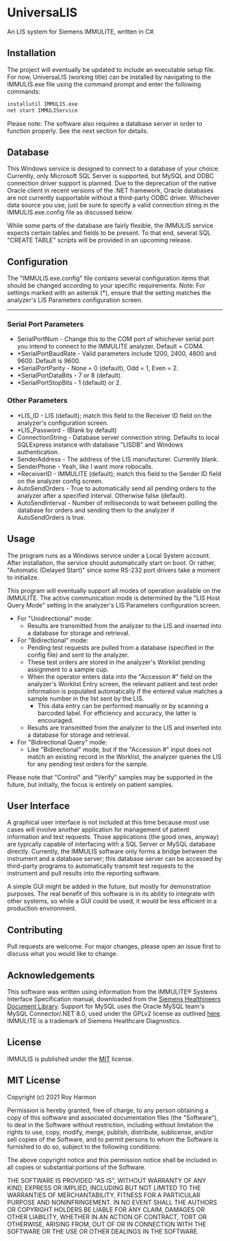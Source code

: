# UniversaLIS
An LIS system for Siemens IMMULITE, written in C#.

## Installation

The project will eventually be updated to include an executable setup file. For now, UniversaLIS (working title) can be installed by navigating to the IMMULIS.exe file using the command prompt and enter the following commands:

```bash
installutil IMMULIS.exe
net start IMMULIService
```

Please note: The software also requires a database server in order to function properly. See the next section for details.

## Database

This Windows service is designed to connect to a database of your choice. Currently, only Microsoft SQL Server is supported, but MySQL and ODBC connection driver support is planned. Due to the deprecation of the native Oracle client in recent versions of the .NET framework, Oracle databases are not currently supportable without a third-party ODBC driver.
Whichever data source you use, just be sure to specify a valid connection string in the IMMULIS.exe.config file as discussed below.

While some parts of the database are fairly flexible, the IMMULIS service expects certain tables and fields to be present. To that end, several SQL "CREATE TABLE" scripts will be provided in an upcoming release.

## Configuration ##

The "IMMULIS.exe.config" file contains several configuration items that should be changed according to your specific requirements. 
Note: For settings marked with an asterisk (\*), ensure that the setting matches the analyzer's LIS Parameters configuration screen.

---
### Serial Port Parameters ###
*   SerialPortNum - Change this to the COM port of whichever serial port you intend to connect to the IMMULITE analyzer. Default = COM4.
* \*SerialPortBaudRate - Valid parameters include 1200, 2400, 4800 and 9600. Default is 9600. 
* \*SerialPortParity - None = 0 (default), Odd = 1, Even = 2.
* \*SerialPortDataBits - 7 or 8 (default).
* \*SerialPortStopBits - 1 (default) or 2.
### Other Parameters ###
* \*LIS_ID - LIS (default); match this field to the Receiver ID field on the analyzer's configuration screen.
* \*LIS_Password - (Blank by default)
*   ConnectionString - Database server connection string. Defaults to local SQLExpress instance with database "LISDB" and Windows authentication.
*   SenderAddress - The address of the LIS manufacturer. Currently blank.
*   SenderPhone - Yeah, like I want *more* robocalls.
* \*ReceiverID - IMMULITE (default); match this field to the Sender ID field on the analyzer config screen.
*   AutoSendOrders - True to automatically send all pending orders to the analyzer after a specified interval. Otherwise false (default).
*   AutoSendInterval - Number of milliseconds to wait between polling the database for orders and sending them to the analyzer if AutoSendOrders is true.

## Usage

The program runs as a Windows service under a Local System account. After installation, the service should automatically start on boot. Or rather, "Automatic (Delayed Start)" since some RS-232 port drivers take a moment to initialize.

This program will eventually support all modes of operation available on the IMMULITE. The active communication mode is determined by the "LIS Host Query Mode" setting in the analyzer's LIS Parameters configuration screen.
* For "Unidirectional" mode: 
  * Results are transmitted from the analyzer to the LIS and inserted into a database for storage and retrieval.
* For "Bidirectional" mode: 
  * Pending test requests are pulled from a database (specified in the config file) and sent to the analyzer.
  * These test orders are stored in the analyzer's Worklist pending assignment to a sample cup.
  * When the operator enters data into the "Accession #" field on the analyzer's Worklist Entry screen, the relevant patient and test order information is populated automatically if the entered value matches a sample number in the list sent by the LIS.
    * This data entry can be performed manually or by scanning a barcoded label. For efficiency and accuracy, the latter is encouraged.
  * Results are transmitted from the analyzer to the LIS and inserted into a database for storage and retrieval.
* For "Bidirectional Query" mode:
  * Like "Bidirectional" mode, but if the "Accession #" input does not match an existing record in the Worklist, the analyzer queries the LIS for any pending test orders for the sample.

Please note that "Control" and "Verify" samples may be supported in the future, but initially, the focus is entirely on patient samples.

## User Interface

A graphical user interface is not included at this time because most use cases will involve another application for management of patient information and test requests. Those applications (the good ones, anyway) are typically capable of interfacing with a SQL Server or MySQL database directly. Currently, the IMMULIS software only forms a bridge between the instrument and a database server; this database server can be accessed by third-party programs to automatically transmit test requests to the instrument and pull results into the reporting software.

A simple GUI might be added in the future, but mostly for demonstration purposes. The real benefit of this software is in its ability to integrate with other systems, so while a GUI could be used, it would be less efficient in a production environment.

## Contributing

Pull requests are welcome. For major changes, please open an issue first to discuss what you would like to change.

## Acknowledgements

This software was written using information from the IMMULITE® Systems Interface Specification manual, downloaded from the [Siemens Healthineers Document Library](https://doclib.siemens-healthineers.com/document/592738). 
Support for MySQL uses the Oracle MySQL team's MySQL Connector/.NET 8.0, used under the GPLv2 license as outlined [here](https://downloads.mysql.com/docs/licenses/connector-net-8.0-gpl-en.pdf).
IMMULITE is a trademark of Siemens Healthcare Diagnostics.

## License

IMMULIS is published under the [MIT](https://choosealicense.com/licenses/mit/) license.

MIT License
---

Copyright (c) 2021 Roy Harmon

Permission is hereby granted, free of charge, to any person obtaining a copy
of this software and associated documentation files (the "Software"), to deal
in the Software without restriction, including without limitation the rights
to use, copy, modify, merge, publish, distribute, sublicense, and/or sell
copies of the Software, and to permit persons to whom the Software is
furnished to do so, subject to the following conditions:

The above copyright notice and this permission notice shall be included in all
copies or substantial portions of the Software.

THE SOFTWARE IS PROVIDED "AS IS", WITHOUT WARRANTY OF ANY KIND, EXPRESS OR
IMPLIED, INCLUDING BUT NOT LIMITED TO THE WARRANTIES OF MERCHANTABILITY,
FITNESS FOR A PARTICULAR PURPOSE AND NONINFRINGEMENT. IN NO EVENT SHALL THE
AUTHORS OR COPYRIGHT HOLDERS BE LIABLE FOR ANY CLAIM, DAMAGES OR OTHER
LIABILITY, WHETHER IN AN ACTION OF CONTRACT, TORT OR OTHERWISE, ARISING FROM,
OUT OF OR IN CONNECTION WITH THE SOFTWARE OR THE USE OR OTHER DEALINGS IN THE
SOFTWARE.
